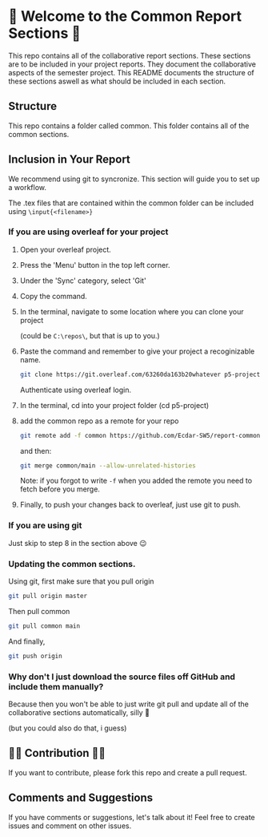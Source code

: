 # 🎊 Welcome to the Common Report Sections 🥳

This repo contains all of the collaborative report sections. These sections are to be included in your project reports. They document the collaborative aspects of the semester project. This README documents the structure of these sections aswell as what should be included in each section.

## Structure

This repo contains a folder called common. This folder contains all of the common sections.

## Inclusion in Your Report
We recommend using git to syncronize. This section will guide you to set up a workflow.

The .tex files that are contained within the common folder can be included using `\input{<filename>}`

### If you are using overleaf for your project

1. Open your overleaf project.
2. Press the 'Menu' button in the top left corner.
3. Under the 'Sync' category, select 'Git'
4. Copy the command.
5. In the terminal, navigate to some location where you can clone your project

   (could be `C:\repos\`, but that is up to you.)

6. Paste the command and remember to give your project a recoginizable name.
   ``` bash
   git clone https://git.overleaf.com/63260da163b20whatever p5-project
   ```
   Authenticate using overleaf login.

7. In the terminal, cd into your project folder (cd p5-project)
8. add the common repo as a remote for your repo
   ``` bash
   git remote add -f common https://github.com/Ecdar-SW5/report-common.git
   ```
   and then:
   ``` bash
   git merge common/main --allow-unrelated-histories
   ```
   Note: if you forgot to write `-f` when you added the remote you need to fetch before you merge.

9. Finally, to push your changes back to overleaf, just use git to push.

### If you are using git
Just skip to step 8 in the section above 😉

### Updating the common sections.
Using git, first make sure that you pull origin
``` bash
git pull origin master
```
Then pull common
``` bash
git pull common main
```
And finally,
``` bash
git push origin
```

### Why don't I just download the source files off GitHub and include them manually?

Because then you won't be able to just write git pull and update all of the collaborative sections automatically, silly 🤪

(but you could also do that, i guess)

## 🎉🎉 Contribution 🎉🎉
If you want to contribute, please fork this repo and create a pull request.

## Comments and Suggestions
If you have comments or suggestions, let's talk about it!
Feel free to create issues and comment on other issues.

